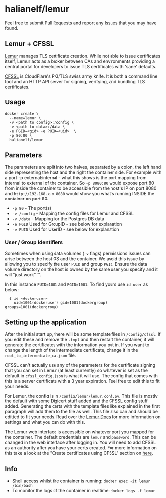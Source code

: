 # halianelf/lemur

Feel free to submit Pull Requests and report any Issues that you may have found.

## Lemur + CFSSL

[Lemur](https://github.com/Netflix/lemur) manages TLS certificate creation. While not able to issue certificates itself, 
Lemur acts as a broker between CAs and environments providing a central portal for developers to issue TLS certificates 
with 'sane' defaults.

[CFSSL](https://github.com/cloudflare/cfssl) is CloudFlare's PKI/TLS swiss army knife. It is both a command line tool and 
an HTTP API server for signing, verifying, and bundling TLS certificates.

## Usage
```
docker create \
  --name=lemur \
  -v <path to config>:/config \
  -v <path to data>:/data \
  -e PGID=<gid> -e PUID=<uid>  \
  -p 80:80 \
  halianelf/lemur
```

## Parameters

The parameters are split into two halves, separated by a colon, the left hand side representing the host and the right the 
container side. For example with a port -p external:internal - what this shows is the port mapping from internal to external 
of the container. So `-p 8080:80` would expose port 80 from inside the container to be accessible from the host's IP on port 
8080 and `http://192.168.x.x:8080` would show you what's running INSIDE the container on port 80.

* `-p 80` - The port(s)
* `-v /config` - Mapping the config files for Lemur and CFSSL
* `-v /data` - Mapping for the Postgres DB data
* `-e PGID` Used for GroupID - see below for explanation
* `-e PUID` Used for UserID - see below for explanation

### User / Group Identifiers

Sometimes when using data volumes (`-v` flags) permissions issues can arise between the host OS and the container. We avoid 
this issue by allowing you to specify the user `PUID` and group `PGID`. Ensure the data volume directory on the host is owned 
by the same user you specify and it will "just work" ™.

In this instance `PUID=1001` and `PGID=1001`. To find yours use `id user` as below:

```
  $ id <dockeruser>
    uid=1001(dockeruser) gid=1001(dockergroup) groups=1001(dockergroup)
```

## Setting up the application

After the initial start up, there will be some template files in `/config/cfssl`. If you edit these and remove the `.tmpl` and then 
restart the container, it will generate the certificates with the information you put in. If you want to change the length of the 
intermediate certificate, change it in the `root_to_intermediate_ca.json` file.

CFSSL can't actually use any of the parameters for the certificate signing that you can set in Lemur (at least currently) so whatever 
is set as the default in `cfssl_config.json` is what it will use. The config that comes with this is a server certificate with a 3 
year expiration. Feel free to edit this to fit your needs.

For Lemur, the config is in `/config/lemur/lemur.conf.py`. This file is mostly the default with some Digicert stuff added and the 
CFSSL config stuff added. Generating the certs with the template files like explained in the first paragraph will add them to the 
file as well. This file also can and should be editted to fit your needs. Read over the 
[Lemur Docs](https://lemur.readthedocs.io/en/latest/administration.html) for more information on settings and what you can do with this.

The Lemur web interface is accessible on whatever port you mapped for the container. The default credentials are `lemur` and `password`.
This can be changed in the web interface after logging in. You will need to add CFSSL as an authority after you have your certs created.
For more information on this take a look at the "Create certificates using CFSSL" section on
[here](https://www.howtoforge.com/tutorial/integration-of-cfssl-with-the-lemur-certificate-manager/).

## Info

* Shell access whilst the container is running: `docker exec -it lemur /bin/bash`
* To monitor the logs of the container in realtime: `docker logs -f lemur`
